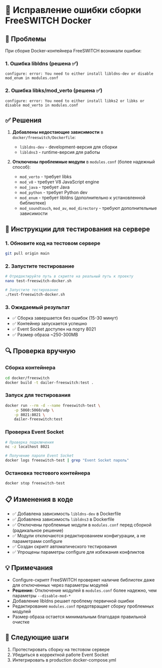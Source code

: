 # 🔧 Исправление ошибки сборки FreeSWITCH Docker

## 🐛 Проблемы
При сборке Docker-контейнера FreeSWITCH возникали ошибки:

### 1. Ошибка libldns (решена ✅)
```
configure: error: You need to either install libldns-dev or disable mod_enum in modules.conf
```

### 2. Ошибка libks/mod_verto (решена ✅)
```
configure: error: You need to either install libks2 or libks or disable mod_verto in modules.conf
```

## ✅ Решения
1. **Добавлены недостающие зависимости** в `docker/freeswitch/Dockerfile`:
   - `libldns-dev` - development-версия для сборки
   - `libldns3` - runtime-версия для работы

2. **Отключены проблемные модули** в `modules.conf` (более надежный способ):
   - `mod_verto` - требует libks
   - `mod_v8` - требует V8 JavaScript engine
   - `mod_java` - требует Java
   - `mod_python` - требует Python dev
   - `mod_enum` - требует libldns (дополнительно к установленной библиотеке)
   - `mod_soundtouch`, `mod_av`, `mod_directory` - требуют дополнительные зависимости

## 🚀 Инструкции для тестирования на сервере

### 1. Обновите код на тестовом сервере
```bash
git pull origin main
```

### 2. Запустите тестирование
```bash
# Отредактируйте путь в скрипте на реальный путь к проекту
nano test-freeswitch-docker.sh

# Запустите тестирование
./test-freeswitch-docker.sh
```

### 3. Ожидаемый результат
- ✅ Сборка завершается без ошибок (15-30 минут)
- ✅ Контейнер запускается успешно
- ✅ Event Socket доступен на порту 8021
- ✅ Размер образа ~250-300MB

## 🔍 Проверка вручную

### Сборка контейнера
```bash
cd docker/freeswitch
docker build -t dailer-freeswitch:test .
```

### Запуск для тестирования
```bash
docker run --rm -d --name freeswitch-test \
    -p 5060:5060/udp \
    -p 8021:8021 \
    dailer-freeswitch:test
```

### Проверка Event Socket
```bash
# Проверка подключения
nc -z localhost 8021

# Получение пароля Event Socket
docker logs freeswitch-test | grep "Event Socket пароль"
```

### Остановка тестового контейнера
```bash
docker stop freeswitch-test
```

## 📋 Изменения в коде
- ✅ Добавлена зависимость `libldns-dev` в Dockerfile
- ✅ Добавлена зависимость `libldns3` в Dockerfile  
- ✅ Отключены проблемные модули в `modules.conf` перед сборкой (радикальное решение)
- ✅ Модули отключаются редактированием конфигурации, а не параметрами configure
- ✅ Создан скрипт автоматического тестирования
- ✅ Упрощены параметры configure для избежания конфликтов

## 💡 Примечания
- Configure-скрипт FreeSWITCH проверяет наличие библиотек даже для отключенных через параметры модулей
- **Решение:** Отключение модулей в `modules.conf` более надежно, чем параметры `--disable-mod-*`
- Добавление libldns решает проблему первичной ошибки
- Редактирование `modules.conf` предотвращает сборку проблемных модулей
- Размер образа остается минимальным благодаря правильной очистке

## 🔄 Следующие шаги
1. Протестировать сборку на тестовом сервере
2. Убедиться в корректной работе Event Socket
3. Интегрировать в production docker-compose.yml 